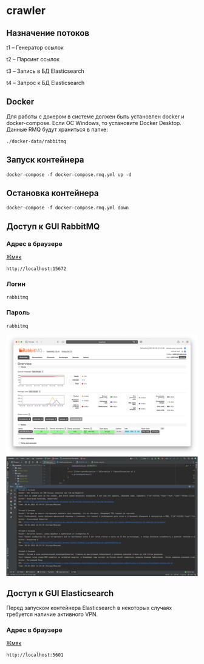 # crawler

## Назначение потоков
t1 – Генератор ссылок

t2 – Парсинг ссылок

t3 – Запись в БД Elasticsearch

t4 – Запрос к БД Elasticsearch

## Docker
Для работы с докером в системе должен быть установлен docker и docker-compose. Если ОС Windows, то установите Docker Desktop.
Данные RMQ будут храниться в папке:
```
./docker-data/rabbitmq
```
## Запуск контейнера
```
docker-compose -f docker-compose.rmq.yml up -d
```

## Остановка контейнера
```
docker-compose -f docker-compose.rmq.yml down
```

## Доступ к GUI RabbitMQ
### Адрес в браузере
[Жмяк](http://localhost:15672)
```
http://localhost:15672
```

### Логин 
```
rabbitmq
```
### Пароль
```
rabbitmq
```
![alt-текст](https://github.com/kelrilka/crawler/blob/main/rabbitmq.png "Веб интерфейс RabbitMQ")
![alt-текст](https://github.com/kelrilka/crawler/blob/main/example.png "Пример рабоы программы")

## Доступ к GUI Elasticsearch
Перед запуском контейнера Elasticsearch в некоторых случаях требуется наличие активного VPN.
### Адрес в браузере
[Жмяк](http://localhost:5601)
```
http://localhost:5601
```
